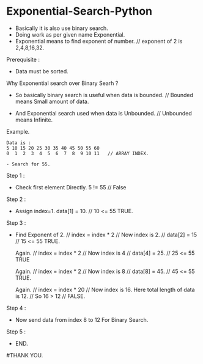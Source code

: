 # Exponential-Search-Python

- Basically it is also use binary search.
- Doing work as per given name Exponential.
- Exponential means to find exponent of number. // exponent of 2 is 2,4,8,16,32.

Prerequisite :

- Data must be sorted.


Why Exponential search over Binary Searh ?

- So basically binary search is useful when data is bounded. 
	// Bounded means Small amount of data.
	
- And Exponential search used when data is Unbounded. 
	// Unbounded means Infinite.
	
Example. 
	
	Data is :
	5 10 15 20 25 30 35 40 45 50 55 60
	0  1  2  3  4  5  6  7  8  9 10 11   // ARRAY INDEX.
	
	- Search for 55.
Step 1 :
- Check first element Directly.
	 5 != 55 // False

Step 2 :
- Assign index=1.
	 data[1] = 10. // 10 <= 55 TRUE.

Step 3 :
- Find Exponent of 2.
	 // index = index * 2
	 // Now index is 2.
	 // data[2] = 15 
	 // 15 <= 55  TRUE.
	 
	 Again.
	 // index = index * 2
	 // Now index is 4
	 // data[4] = 25.
	 // 25 <= 55 TRUE
	 
	 Again.
	 // index = index * 2
	 // Now index is 8
	 // data[8] = 45.
	 // 45 <= 55 TRUE.
	 
	 Again.
	 // index = index * 20
	 // Now index is 16.
	 Here total length of data is 12.
	 // So 16 > 12   // FALSE.
	 
Step 4 : 
- Now send data from index 8 to 12 For Binary Search.

Step 5 :
- END.

#THANK YOU.
